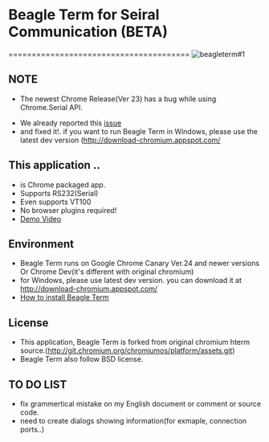 # Beagle Term for Seiral Communication (BETA)
=======================================
![beagleterm#1](https://lh4.googleusercontent.com/-uQd3jpSrk4w/UHwzxcomb6I/AAAAAAAAGWU/10HMI257zcQ/s580/beagleterm.png)

NOTE
-----
* The newest Chrome Release(Ver 23) has a bug while using Chrome.Serial API. 
 - We already reported this [issue](http://code.google.com/p/chromium/issues/detail?id=154803)
 - and fixed it!. if you want to run Beagle Term in Windows, please use the latest dev version (http://download-chromium.appspot.com/

This application ..
----------------------
* is Chrome packaged app.
* Supports RS232(Serial)
* Even supports VT100
* No browser plugins required!
* [Demo Video](http://youtu.be/V6lQcjd6fHs)

Environment
-------------
* Beagle Term runs on Google Chrome Canary Ver.24 and newer versions Or Chrome Dev(it's different with original chromium)
* for Windows, please use latest dev version. you can download it at http://download-chromium.appspot.com/
* [How to install Beagle Term](https://github.com/beagleterm/beagle-term/wiki/InstallBeagleTerm)

License
----------
* This application, Beagle Term is forked from original chromium hterm source.(http://git.chromium.org/chromiumos/platform/assets.git)
* Beagle Term also follow BSD license. 

TO DO LIST
------------
* fix grammertical mistake on my English document or comment or source code.
* need to create dialogs showing information(for exmaple, connection ports..)
